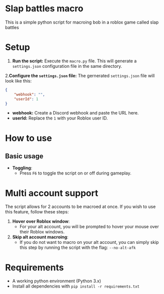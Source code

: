 # Slap battles macro
This is a simple python script for macroing bob in a roblox game called slap battles

# Setup

1. **Run the script:** Execute the `macro.py` file. This will generate a `settings.json` configuration file in the same directory.

2.**Configure the `settings.json` file:** The gernerated `settings.json` file will look like this:
```json
{
    "webhook": "",
    "userId": 1
}
```
- **webhook:** Create a Discord webhook and paste the URL here.
- **userId:**  Replace the `1` with your Roblox user ID.

# How to use
## Basic usage
- **Toggling**:
   - Press `F6` to toggle the script on or off during gameplay.

# Multi account support
The script allows for 2 accounts to be macroed at once. If you wish to use this feature, follow these steps:

1. **Hover over Roblox window**:
   - For your alt account, you will be prompted to hover your mouse over their Roblox windows.
2. **Skip alt account macroing**:
   - If you do not want to macro on your alt account, you can simply skip this step by running the script with the flag:
   `--no-alt-afk`

# Requirements
- A working python environment (Python 3.x)
- Install all dependencies with `pip install -r requirements.txt`